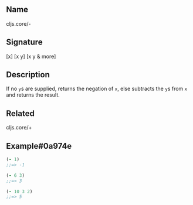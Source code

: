 ## Name
cljs.core/-

## Signature
[x]
[x y]
[x y & more]

## Description

If no `y`s are supplied, returns the negation of `x`, else subtracts the `y`s
from `x` and returns the result.

## Related
cljs.core/+

## Example#0a974e

```clj
(- 1)
;;=> -1

(- 6 3)
;;=> 3

(- 10 3 2)
;;=> 5
```
